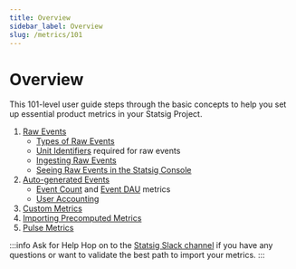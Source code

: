 ```yaml
---
title: Overview
sidebar_label: Overview
slug: /metrics/101
---
```


# Overview

This 101-level user guide steps through the basic concepts to help you set up essential product metrics in your Statsig Project. 
1. [Raw Events](/metrics/101/raw-events) 
    - [Types of Raw Events](/metrics/101/raw-events#types-of-raw-events)
    - [Unit Identifiers](/metrics/101/raw-events#unit-identifiers) required for raw events
    - [Ingesting Raw Events](/metrics/101/raw-events#ingesting-raw-events)
    - [Seeing Raw Events in the Statsig Console](/metrics/101/raw-events#raw-events-in-console)
2. [Auto-generated Events](/metrics/101/metrics-from-events)
    - [Event Count](/metrics/101/metrics-from-events#event-count) and [Event DAU](/metrics/101/metrics-from-events#event-dau) metrics
    - [User Accounting](/metrics/101/metrics-from-events#user-accounting-metrics)
3. [Custom Metrics](/metrics/101/custom-metrics)
4. [Importing Precomputed Metrics](/metrics/101/precomputed-metrics)
5. [Pulse Metrics](/metrics/101/pulse-metrics)



:::info Ask for Help
Hop on to the [Statsig Slack channel](https://statsig.com/slack) if you have any questions or want to validate the best path to import your metrics. 
:::



